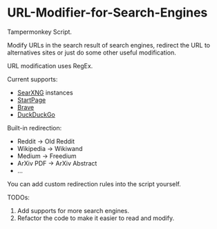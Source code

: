 # URL-Modifier-for-Search-Engines
Tampermonkey Script.

Modify URLs in the search result of search engines, redirect the URL to alternatives sites or just do some other useful modification.

URL modification uses RegEx.

Current supports:

- [SearXNG](https://searx.space/) instances
- [StartPage](https://www.startpage.com)
- [Brave](https://search.brave.com)
- [DuckDuckGo](https://duckduck)

Built-in redirection:

- Reddit -> Old Reddit
- Wikipedia -> Wikiwand
- Medium -> Freedium
- ArXiv PDF -> ArXiv Abstract
- ...

You can add custom redirection rules into the script yourself.

TODOs:

1. Add supports for more search engines.
2. Refactor the code to make it easier to read and modify.
